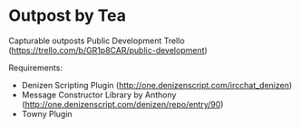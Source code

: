 # Outpost by Tea

Capturable outposts
Public Development Trello (https://trello.com/b/GR1p8CAR/public-development)

Requirements:
- Denizen Scripting Plugin (http://one.denizenscript.com/ircchat_denizen)
- Message Constructor Library by Anthony (http://one.denizenscript.com/denizen/repo/entry/90)
- Towny Plugin
